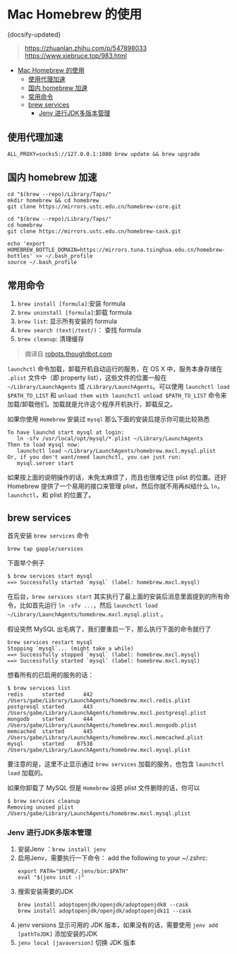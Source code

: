 # Mac Homebrew 的使用
{docsify-updated}

>https://zhuanlan.zhihu.com/p/547898033  
>https://www.xiebruce.top/983.html

- [Mac Homebrew 的使用](#mac-homebrew-的使用)
	- [使用代理加速](#使用代理加速)
	- [国内 homebrew 加速](#国内-homebrew-加速)
	- [常用命令](#常用命令)
	- [brew services](#brew-services)
		- [Jenv 进行JDK多版本管理](#jenv-进行jdk多版本管理)

## 使用代理加速
`ALL_PROXY=socks5://127.0.0.1:1080 brew update && brew upgrade`

## 国内 homebrew 加速
```
cd "$(brew --repo)/Library/Taps/"
mkdir homebrew && cd homebrew
git clone https://mirrors.ustc.edu.cn/homebrew-core.git
```

```
cd "$(brew --repo)/Library/Taps/"
cd homebrew
git clone https://mirrors.ustc.edu.cn/homebrew-cask.git
```

```
echo 'export HOMEBREW_BOTTLE_DOMAIN=https://mirrors.tuna.tsinghua.edu.cn/homebrew-bottles' >> ~/.bash_profile
source ~/.bash_profile
```

## 常用命令
1. `brew install [formula]`:安装 formula
2. `brew uninstall [formula]`:卸载 formula
3. `brew list`: 显示所有安装的 formula
4. `brew search (text|/text/)`： 查找 formula
5. `brew cleanup`: 清理缓存

> 摘译自 [robots.thoughtbot.com](http://robots.thoughtbot.com/starting-and-stopping-background-services-with-homebrew)

`launchctl` 命令加载，卸载开机自动运行的服务，在 OS X 中，服务本身存储在 `.plist` 文件中（即 property list），这些文件的位置一般在 `~/Library/LaunchAgents` 或 `/Library/LaunchAgents`。可以使用 `launchctl load $PATH_TO_LIST` 和 `unload them with launchctl unload $PATH_TO_LIST` 命令来加载/卸载他们。加载就是允许这个程序开机执行，卸载反之。

如果你使用 `Homebrew` 安装过 `mysql` 那么下面的安装后提示你可能比较熟悉
 ```
To have launchd start mysql at login:
    ln -sfv /usr/local/opt/mysql/*.plist ~/Library/LaunchAgents
Then to load mysql now:
    launchctl load ~/Library/LaunchAgents/homebrew.mxcl.mysql.plist
Or, if you don't want/need launchctl, you can just run:
    mysql.server start
 ```
如果按上面的说明操作的话，未免太麻烦了，而且也很难记住 plist 的位置。还好 Homebrew 提供了一个易用的接口来管理 plist，然后你就不用再纠结什么 `ln`，`launchctl`，和 plist 的位置了。

## brew services
首先安装 `brew services` 命令
 ```
 brew tap gapple/services
 ```
下面举个例子
 ```
 $ brew services start mysql
==> Successfully started `mysql` (label: homebrew.mxcl.mysql)
 ```

在后台，`brew services start` 其实执行了最上面的安装后消息里面提到的所有命令，比如首先运行 `ln -sfv ...`，然后 `launchctl load ~/Library/LaunchAgents/homebrew.mxcl.mysql.plist` 。

假设突然 MySQL 出毛病了，我们要重启一下，那么执行下面的命令就行了
 ```
brew services restart mysql
Stopping `mysql`... (might take a while)
==> Successfully stopped `mysql` (label: homebrew.mxcl.mysql)
==> Successfully started `mysql` (label: homebrew.mxcl.mysql)
 ```

想看所有的已启用的服务的话：
 ```
 $ brew services list
redis      started      442 /Users/gabe/Library/LaunchAgents/homebrew.mxcl.redis.plist
postgresql started      443 /Users/gabe/Library/LaunchAgents/homebrew.mxcl.postgresql.plist
mongodb    started      444 /Users/gabe/Library/LaunchAgents/homebrew.mxcl.mongodb.plist
memcached  started      445 /Users/gabe/Library/LaunchAgents/homebrew.mxcl.memcached.plist
mysql      started    87538 /Users/gabe/Library/LaunchAgents/homebrew.mxcl.mysql.plist
 ```

要注意的是，这里不止显示通过 `brew services` 加载的服务，也包含 `launchctl load` 加载的。

如果你卸载了 MySQL 但是 `Homebrew` 没把 plist 文件删除的话，你可以
 ```
$ brew services cleanup
Removing unused plist /Users/gabe/Library/LaunchAgents/homebrew.mxcl.mysql.plist
 ```

### Jenv 进行JDK多版本管理
1. 安装Jenv ：`brew install jenv`
2. 启用Jenv，需要执行一下命令： add the following to your ~/.zshrc:
	```
	export PATH="$HOME/.jenv/bin:$PATH"
	eval "$(jenv init -)"
	```
3. 搜索安装需要的JDK
   ```
   brew install adoptopenjdk/openjdk/adoptopenjdk8 --cask
   brew install adoptopenjdk/openjdk/adoptopenjdk11 --cask
   ```
4. jenv versions 显示可用的 JDK 版本，如果没有的话，需要使用 `jenv add [pathToJDK]` 添加安装的JDK
5. `jenv local [javaversion]` 切换 JDK 版本